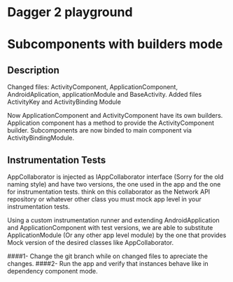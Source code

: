 Dagger 2 playground
================

# Subcomponents with builders mode

## Description

Changed files: ActivityComponent, ApplicationComponent, AndroidAplication, applicationModule and BaseActivity.
Added files ActivityKey and ActivityBinding Module

Now ApplicationComponent and ActivityComponent have its own builders. 
Application component has a method to provide the ActivityComponent builder.
Subcomponents are now binded to main component via ActivityBindingModule.

## Instrumentation Tests
AppCollaborator is injected as IAppCollaborator interface (Sorry for the old naming style) and have two versions, the one used in the app and the one for instrumentation tests. think on this collaborator as the Network API repository or whatever other class you must mock app level in your instrumentation tests.

Using a custom instrumentation runner and extending AndroidApplication and ApplicationComponent with test versions, we are able to substitute ApplicationModule (Or any other app level module) by the one that provides Mock version of the desired classes like AppCollaborator.

####1- Change the git branch while on changed files to apreciate the changes. 
####2- Run the app and verify that instances behave like in dependency component mode.


